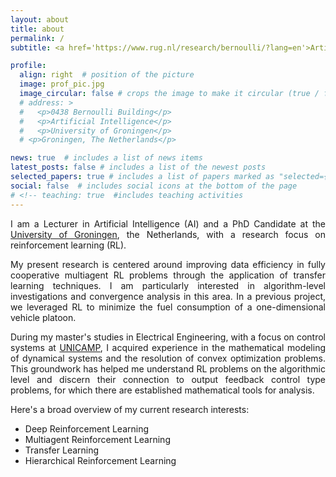 ```yaml
---
layout: about
title: about
permalink: /
subtitle: <a href='https://www.rug.nl/research/bernoulli/?lang=en'>Artificial Intelligence Departament</a>, University of Groningen, The Netherlands. # <!-- Contacts. Moto. Etc.-->

profile:
  align: right  # position of the picture
  image: prof_pic.jpg
  image_circular: false # crops the image to make it circular (true / false)
  # address: >
  #   <p>0438 Bernoulli Building</p>
  #   <p>Artificial Intelligence</p>
  #   <p>University of Groningen</p>
  # <p>Groningen, The Netherlands</p>

news: true  # includes a list of news items
latest_posts: false # includes a list of the newest posts
selected_papers: true # includes a list of papers marked as "selected={true}"
social: false  # includes social icons at the bottom of the page
# <!-- teaching: true  #includes teaching activities
---
```

<div style="text-align: justify;">
<p>I am a Lecturer in Artificial Intelligence (AI) and a PhD Candidate at the <a href="https://www.rug.nl">University of Groningen</a>, the Netherlands, with a research focus on reinforcement learning (RL). </p>
</div>

<div style="text-align: justify;">
<p>My present research is centered around improving data efficiency in fully cooperative multiagent RL problems through the application of transfer learning techniques. I am particularly interested in algorithm-level investigations and convergence analysis in this area. In a previous project, we leveraged RL to minimize the fuel consumption of a one-dimensional vehicle platoon.</p>
</div>
<div style="text-align: justify;">
<p>During my master's studies in Electrical Engineering, with a focus on control systems at <a href="https://www.unicamp.br/unicamp/english">UNICAMP</a>, I acquired experience in the mathematical modeling of dynamical systems and the resolution of convex optimization problems. This groundwork has helped me understand RL problems on the algorithmic level and discern their connection to output feedback control type problems, for which there are established mathematical tools for analysis.</p>
</div>

Here's a broad overview of my current research interests:
* Deep Reinforcement Learning
* Multiagent Reinforcement Learning
* Transfer Learning
* Hierarchical Reinforcement Learning



<!--Currently, I am working on the development of courses for the AI curriculum, along with supervision of master's and bachelor's students enrolled in thesis projects within the AI department.-->
<!--
I am a Lecturer in Artificial Intelligence (AI) and a PhD Candidate at the [University of Groningen](https://www.rug.nl), the Netherlands, working on reinforcement learning (RL) research. 
Currently, I am researching transfer learning tequiniques to improve data efficiency in fully cooperative multiagent RL problems. Previously, I worked on a project where we applied RL to 
reduce the fuel consumption of a one-dimension vehicle platoon. I focused on the algorithm-level investigation and convergence analysis of reinforcement learning problems.
During my master's in electrical engineering with a focus on control systems at [UNICAMP](https://www.unicamp.br/unicamp/english), I gained experience in working with the mathematical description of dynamical systems and solving convex optimization problems. This
gave me the necessary fundation to understand RL problems on the algorithm level and sees that they share a connection to output feedback control type of problems, where mathematical tools to analyse it are already available. 


Previouly, from 2009 to 2017, I have also worked as a petroleum engineer at [Petrobras](https://petrobras.com.br/en/), Brazil's largest oil company. In this role, I was involved in multidisciplinary projects related to on-shore oil field management and reservoir simulations.
Lastly, I received my B.S. degree in Electronic Engineering from the [Technological Institute of Aeronautics](http://www.ita.br/) - ITA, Brazil, in 2008. 

The following are broadly my current research interests. 
* Deep Reinforcement Learning
* Multi-agent Reinforcement Learning
* Transfer Learning
* Hierarchical Reinforcement Learning

-->
<!--
As an engineer with a background in electronic engineering and a Master's degree in electrical engineering, my focus has been on applying reinforcement learning to solve problems in systems and control, 
leveraging the knowledge and skills I gained in areas such as hybrid systems, Markov jump linear systems, and optimization. 

During my PhD, I applied machine learning methods to increase the fuel efficiency of autonomous vehicles and developed a novel algorithm that optimizes data usage in a multi-agent setting.

I have also worked as a petroleum engineer at Petrobras, Brazil's largest oil company. In this role, I was involved in multidisciplinary projects and presented at national in-company conferences,

My PhD research has focused on the algorithm-level investigation and convergence analysis of reinforcement learning problems.

During my master's in electrical engineering with a focus on control systems, I gained experience in working with the mathematical description of dynamical systems and solving convex optimization problems. My PhD research has focused on the algorithm-level investigation and convergence analysis of machine learning problems.

Previously, I worked on a project where we applied RL techniques to reduce the fuel consumption of a one-dimension platoon. Currently, I am working on a project that uses transfer learning tools such as general policy evaluation, general policy improvement, and successor features to a fully cooperative multiagent RL scenario.


Previouly, from 2009 to 2017, I have also worked as a petroleum engineer at [Petrobras](https://petrobras.com.br/en/), Brazil's largest oil company. In this role, I was involved in multidisciplinary projects related to on-shore oil field management and reservoir simulations.
Lastly, I received my B.S. degree in Electronic Engineering from the [Technological Institute of Aeronautics](http://www.ita.br/) - ITA, Brazil, in 2008. 


From 2009 to 2017, he worked as a Petroleum Engineer at Petrobras, Brazil. In 2018, he received his M.S. degree in Electrical Engineering from the University of Campinas – UNICAMP, Brazil. He is currently pursuing his Ph.D. at the University of Groningen, the Netherlands, where he has also been a Lecturer in Artificial Intelligence since 2023. His research interest includes reinforcement learning, multi-agent systems, and control theory.
-->
<!--
The following are broadly my current research interests. See also my list of publications.

Multi-agent cooperation
Graph machine learning
Active learning with large language models
Logic/set theory
-->
<!-- 
Write your biography here. Tell the world about yourself. Link to your favorite [subreddit](http://reddit.com). You can put a picture in, too. The code is already in, just name your picture `prof_pic.jpg` and put it in the `img/` folder.

Put your address / P.O. box / other info right below your picture. You can also disable any of these elements by editing `profile` property of the YAML header of your `_pages/about.md`. Edit `_bibliography/papers.bib` and Jekyll will render your [publications page](/al-folio/publications/) automatically.

-->

<!-- For more information, you can check my [linkedin](https://www.linkedin.com/in/rafaelcunha2013/), [google scholar](https://scholar.google.com/citations?user=uujPw1YAAAAJ&hl=en&oi=ao), and [github](https://github.com/rafaelcunha2013) profile. -->

<!--
This theme is set up to use [Font Awesome icons](http://fortawesome.github.io/Font-Awesome/) and [Academicons](https://jpswalsh.github.io/academicons/), like the ones below. Add your Facebook, Twitter, LinkedIn, Google Scholar, or just disable all of them.

I am a Lecturer in Artificial Intelligence (AI) and a PhD Candidate at the [University of Groningen](https://www.rug.nl), the Netherlands, with a research focus on reinforcement learning (RL). 

Currently, I am researching transfer learning tequiniques to improve data efficiency in fully cooperative multiagent RL problems. My focus is on the algorithm-level investigation and convergence analysis. Previously, 
I worked on a project where we applied RL to reduce the fuel consumption of a one-dimension vehicle platoon. 
During my master's in electrical engineering with a focus on control systems at [UNICAMP](https://www.unicamp.br/unicamp/english), I gained experience in working with the mathematical description of dynamical systems and solving convex optimization problems. This
gave me the necessary fundation to understand RL problems on the algorithm level and sees that they share a connection to output feedback control type of problems, where mathematical tools to analyse it are already available. 

Here's a broad overview of my current research interests:
* Deep Reinforcement Learning
* Multiagent Reinforcement Learning
* Transfer Learning
* Hierarchical Reinforcement Learning
-->

